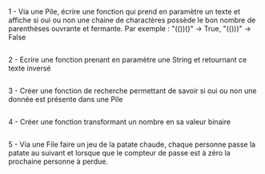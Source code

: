 
1 - Via une Pile, écrire une fonction qui prend en paramètre un texte et affiche si oui ou non une chaine de charactères possède le bon nombre de parenthèses ouvrante et fermante.
Par exemple : "(())()" -> True, "(()))" -> False
```

```

2 - Ecrire une fonction prenant en paramètre une String et retournant ce texte inversé 
```

```

3 - Créer une fonction de recherche permettant de savoir si oui ou non une donnée est présente dans une Pile
```

```

4 - Créer une fonction transformant un nombre en sa valeur binaire
```

```

5 - Via une File faire un jeu de la patate chaude, chaque personne passe la patate au suivant et lorsque que le compteur de passe est à zéro la prochaine personne à perdue.
```

```
